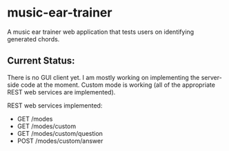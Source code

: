 # music-ear-trainer
A music ear trainer web application that tests users on identifying generated chords.

## Current Status:
There is no GUI client yet. I am mostly working on implementing the server-side code at the moment. Custom mode is working (all of the appropriate REST web services are implemented).

REST web services implemented:
- GET /modes
- GET /modes/custom
- GET /modes/custom/question
- POST /modes/custom/answer
